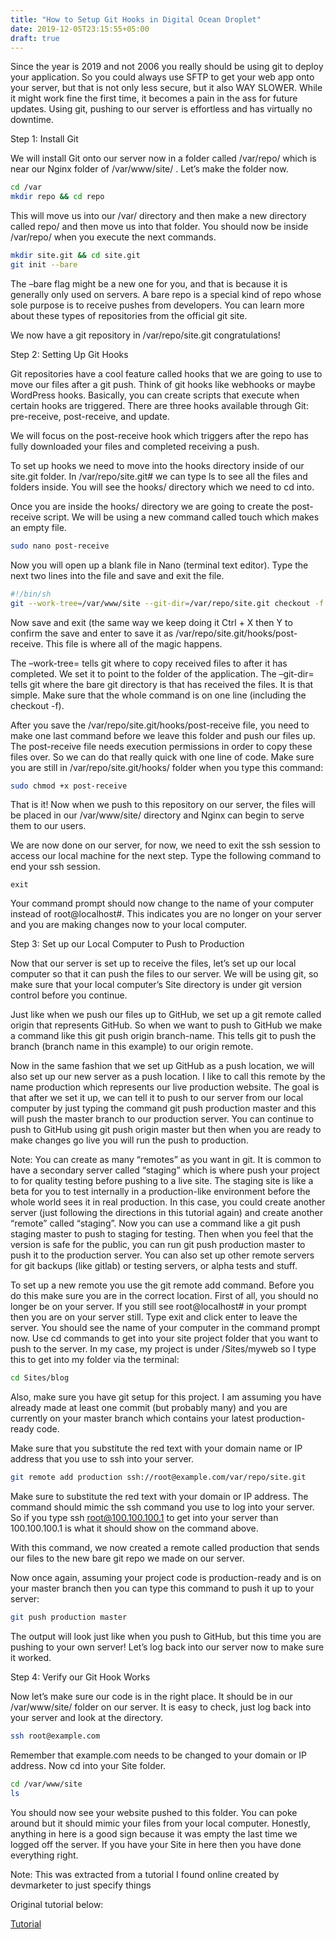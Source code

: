 ```yaml
---
title: "How to Setup Git Hooks in Digital Ocean Droplet"
date: 2019-12-05T23:15:55+05:00
draft: true
---
```


Since the year is 2019 and not 2006 you really should be using git to deploy your application. So you could always use SFTP to get your web app onto your server, but that is not only less secure, but it also WAY SLOWER. While it might work fine the first time, it becomes a pain in the ass for future updates. Using git, pushing to our server is effortless and has virtually no downtime.



Step 1: Install Git

We will install Git onto our server now in a folder called /var/repo/ which is near our Nginx folder of /var/www/site/ . Let’s make the folder now.
```bash
cd /var
mkdir repo && cd repo
```
This will move us into our /var/ directory and then make a new directory called repo/ and then move us into that folder. You should now be inside /var/repo/ when you execute the next commands.

```bash
mkdir site.git && cd site.git
git init --bare
```
The –bare flag might be a new one for you, and that is because it is generally only used on servers. A bare repo is a special kind of repo whose sole purpose is to receive pushes from developers. You can learn more about these types of repositories from the official git site.

We now have a git repository in /var/repo/site.git congratulations!



Step 2: Setting Up Git Hooks

Git repositories have a cool feature called hooks that we are going to use to move our files after a git push. Think of git hooks like webhooks or maybe WordPress hooks. Basically, you can create scripts that execute when certain hooks are triggered. There are three hooks available through Git: pre-receive, post-receive, and update.

We will focus on the post-receive hook which triggers after the repo has fully downloaded your files and completed receiving a push.

To set up hooks we need to move into the hooks directory inside of our site.git folder. In /var/repo/site.git# we can type ls to see all the files and folders inside. You will see the hooks/ directory which we need to cd into.

Once you are inside the hooks/ directory we are going to create the post-receive script. We will be using a new command called touch which makes an empty file.

```bash
sudo nano post-receive
```
Now you will open up a blank file in Nano (terminal text editor). Type the next two lines into the file and save and exit the file.

```bash
#!/bin/sh
git --work-tree=/var/www/site --git-dir=/var/repo/site.git checkout -f
```
Now save and exit (the same way we keep doing it Ctrl + X then Y to confirm the save and enter to save it as /var/repo/site.git/hooks/post-receive. This file is where all of the magic happens.

The –work-tree= tells git where to copy received files to after it has completed. We set it to point to the folder of the application. The –git-dir= tells git where the bare git directory is that has received the files. It is that simple. Make sure that the whole command is on one line (including the checkout -f).

After you save the /var/repo/site.git/hooks/post-receive file, you need to make one last command before we leave this folder and push our files up. The post-receive file needs execution permissions in order to copy these files over. So we can do that really quick with one line of code. Make sure you are still in /var/repo/site.git/hooks/ folder when you type this command:

```bash
sudo chmod +x post-receive
```
That is it! Now when we push to this repository on our server, the files will be placed in our /var/www/site/ directory and Nginx can begin to serve them to our users.

We are now done on our server, for now, we need to exit the ssh session to access our local machine for the next step. Type the following command to end your ssh session.
```
exit
```
Your command prompt should now change to the name of your computer instead of root@localhost#. This indicates you are no longer on your server and you are making changes now to your local computer.



Step 3: Set up our Local Computer to Push to Production

Now that our server is set up to receive the files, let’s set up our local computer so that it can push the files to our server. We will be using git, so make sure that your local computer’s Site directory is under git version control before you continue.

Just like when we push our files up to GitHub, we set up a git remote called origin that represents GitHub. So when we want to push to GitHub we make a command like this git push origin branch-name. This tells git to push the branch (branch name in this example) to our origin remote.

Now in the same fashion that we set up GitHub as a push location, we will also set up our new server as a push location. I like to call this remote by the name production which represents our live production website. The goal is that after we set it up, we can tell it to push to our server from our local computer by just typing the command git push production master and this will push the master branch to our production server. You can continue to push to GitHub using git push origin master but then when you are ready to make changes go live you will run the push to production.

Note: You can create as many “remotes” as you want in git. It is common to have a secondary server called “staging” which is where push your project to for quality testing before pushing to a live site. The staging site is like a beta for you to test internally in a production-like environment before the whole world sees it in real production. In this case, you could create another server (just following the directions in this tutorial again) and create another “remote” called “staging”. Now you can use a command like a git push staging master to push to staging for testing. Then when you feel that the version is safe for the public, you can run git push production master to push it to the production server. You can also set up other remote servers for git backups (like gitlab) or testing servers, or alpha tests and stuff.

To set up a new remote you use the git remote add command. Before you do this make sure you are in the correct location. First of all, you should no longer be on your server. If you still see root@localhost# in your prompt then you are on your server still. Type exit and click enter to leave the server. You should see the name of your computer in the command prompt now. Use cd commands to get into your site project folder that you want to push to the server. In my case, my project is under /Sites/myweb so I type this to get into my folder via the terminal:

```bash
cd Sites/blog
```
Also, make sure you have git setup for this project. I am assuming you have already made at least one commit (but probably many) and you are currently on your master branch which contains your latest production-ready code.

Make sure that you substitute the red text with your domain name or IP address that you use to ssh into your server.

```bash
git remote add production ssh://root@example.com/var/repo/site.git
```
Make sure to substitute the red text with your domain or IP address. The command should mimic the ssh command you use to log into your server. So if you type ssh root@100.100.100.1 to get into your server than 100.100.100.1 is what it should show on the command above.

With this command, we now created a remote called production that sends our files to the new bare git repo we made on our server.

Now once again, assuming your project code is production-ready and is on your master branch then you can type this command to push it up to your server:
```bash
git push production master
```
The output will look just like when you push to GitHub, but this time you are pushing to your own server! Let’s log back into our server now to make sure it worked.



Step 4: Verify our Git Hook Works

Now let’s make sure our code is in the right place. It should be in our /var/www/site/ folder on our server. It is easy to check, just log back into your server and look at the directory.
```bash
ssh root@example.com
```
Remember that example.com needs to be changed to your domain or IP address. Now cd into your Site folder.
```bash
cd /var/www/site
ls
```
You should now see your website pushed to this folder. You can poke around but it should mimic your files from your local computer. Honestly, anything in here is a good sign because it was empty the last time we logged off the server. If you have your Site in here then you have done everything right.

Note: This was extracted from a tutorial I found online created by devmarketer to just specify things

Original tutorial below:

[Tutorial](https://devmarketer.io/learn/deploy-laravel-5-app-lemp-stack-ubuntu-nginx/)